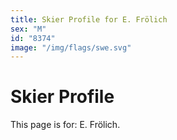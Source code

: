 ```yaml
---
title: Skier Profile for E. Frölich
sex: "M"
id: "8374"
image: "/img/flags/swe.svg" 
---
```


# Skier Profile

This page is for: E. Frölich.
    